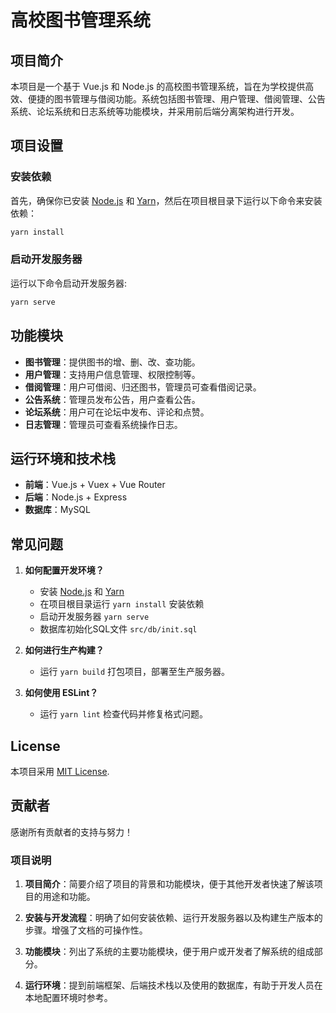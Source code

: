 # 高校图书管理系统

## 项目简介

本项目是一个基于 Vue.js 和 Node.js 的高校图书管理系统，旨在为学校提供高效、便捷的图书管理与借阅功能。系统包括图书管理、用户管理、借阅管理、公告系统、论坛系统和日志系统等功能模块，并采用前后端分离架构进行开发。

## 项目设置

### 安装依赖

首先，确保你已安装 [Node.js](https://nodejs.org/) 和 [Yarn](https://yarnpkg.com/)，然后在项目根目录下运行以下命令来安装依赖：

```bash
yarn install
```

### 启动开发服务器

运行以下命令启动开发服务器:

```bash
yarn serve
```

## 功能模块

- **图书管理**：提供图书的增、删、改、查功能。
- **用户管理**：支持用户信息管理、权限控制等。
- **借阅管理**：用户可借阅、归还图书，管理员可查看借阅记录。
- **公告系统**：管理员发布公告，用户查看公告。
- **论坛系统**：用户可在论坛中发布、评论和点赞。
- **日志管理**：管理员可查看系统操作日志。

## 运行环境和技术栈

- **前端**：Vue.js + Vuex + Vue Router
- **后端**：Node.js + Express
- **数据库**：MySQL

## 常见问题

1. **如何配置开发环境？**
   - 安装 [Node.js](https://nodejs.org/) 和 [Yarn](https://yarnpkg.com/)
   - 在项目根目录运行 `yarn install` 安装依赖
   - 启动开发服务器 `yarn serve`
   - 数据库初始化SQL文件 `src/db/init.sql`

2. **如何进行生产构建？**
   - 运行 `yarn build` 打包项目，部署至生产服务器。

3. **如何使用 ESLint？**
   - 运行 `yarn lint` 检查代码并修复格式问题。

## License

本项目采用 [MIT License](./LICENSE).

## 贡献者

感谢所有贡献者的支持与努力！

### 项目说明

1. **项目简介**：简要介绍了项目的背景和功能模块，便于其他开发者快速了解该项目的用途和功能。

2. **安装与开发流程**：明确了如何安装依赖、运行开发服务器以及构建生产版本的步骤。增强了文档的可操作性。

3. **功能模块**：列出了系统的主要功能模块，便于用户或开发者了解系统的组成部分。

4. **运行环境**：提到前端框架、后端技术栈以及使用的数据库，有助于开发人员在本地配置环境时参考。

